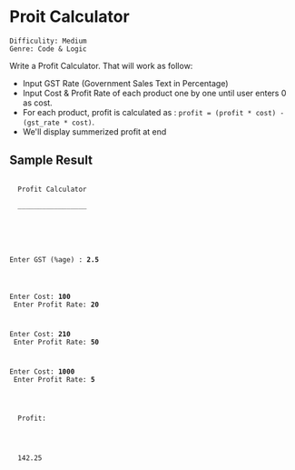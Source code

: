 # Proit Calculator

    Difficulity: Medium
    Genre: Code & Logic

Write a Profit Calculator. That will work as follow:
- Input GST Rate (Government Sales Text in Percentage)
- Input Cost & Profit Rate of each product one by one until user enters 0 as cost.
- For each product, profit is calculated as : `profit = (profit * cost) - (gst_rate * cost)`.
- We'll display summerized profit at end

## Sample Result

<code>
  Profit Calculator<br>
  _________________
  <br>
  <br>

  Enter GST (%age) : <b>2.5</b><br>
  <br>

  Enter Cost: <b>100</b><br>
  Enter Profit Rate: <b>20</b><br>

  Enter Cost: <b>210</b><br>
  Enter Profit Rate: <b>50</b><br>

  Enter Cost: <b>1000</b><br>
  Enter Profit Rate: <b>5</b><br>

  <br>
  Profit:
  <!-- (100 * 20 / 100) - (100  * 2.5 / 100) = 17.5 -->
  <!-- (210 * 50 / 100) - (210  * 2.5 / 100) = 99.75 -->
  <!-- (1000 * 5 / 100) - (1000 * 2.5 / 100) = 25.0 -->
  <!-- 17.5 + 99.75 + 25.0 = 142.25 --> 
  142.25
</code>
